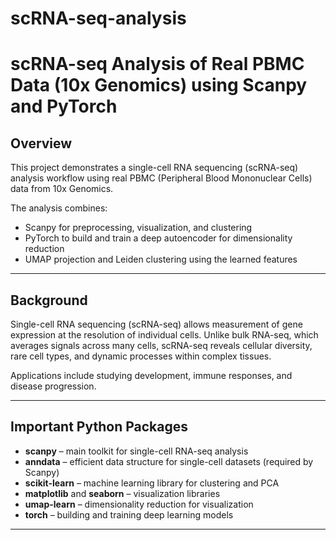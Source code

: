 # scRNA-seq-analysis

# scRNA-seq Analysis of Real PBMC Data (10x Genomics) using Scanpy and PyTorch

## Overview
This project demonstrates a single-cell RNA sequencing (scRNA-seq) analysis workflow using real PBMC (Peripheral Blood Mononuclear Cells) data from 10x Genomics.  

The analysis combines:
- Scanpy for preprocessing, visualization, and clustering  
- PyTorch to build and train a deep autoencoder for dimensionality reduction  
- UMAP projection and Leiden clustering using the learned features  

---

## Background
Single-cell RNA sequencing (scRNA-seq) allows measurement of gene expression at the resolution of individual cells. Unlike bulk RNA-seq, which averages signals across many cells, scRNA-seq reveals cellular diversity, rare cell types, and dynamic processes within complex tissues.  

Applications include studying development, immune responses, and disease progression.  

---

## Important Python Packages
- **scanpy** – main toolkit for single-cell RNA-seq analysis  
- **anndata** – efficient data structure for single-cell datasets (required by Scanpy)  
- **scikit-learn** – machine learning library for clustering and PCA  
- **matplotlib** and **seaborn** – visualization libraries  
- **umap-learn** – dimensionality reduction for visualization  
- **torch** – building and training deep learning models  

---


